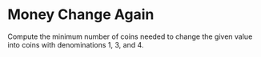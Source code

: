 # Money Change Again

Compute the minimum number of coins needed to change 
the given value into coins with denominations 1, 3, and 4.
